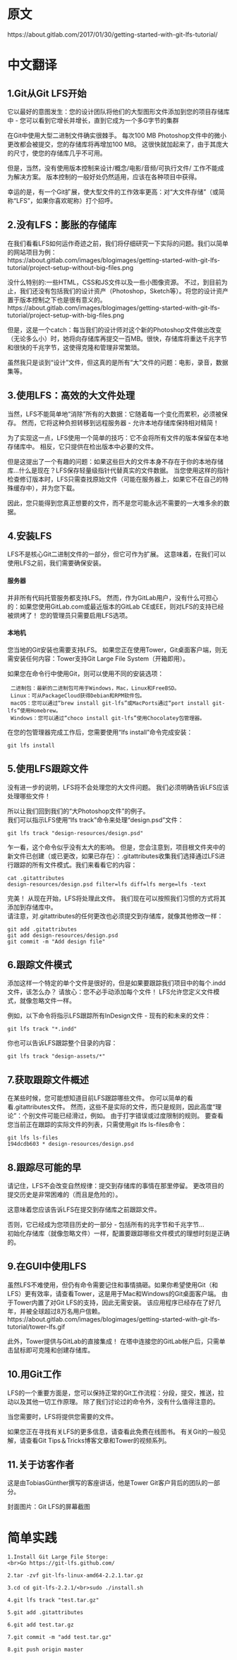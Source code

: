 <h1>原文</h1>
	https://about.gitlab.com/2017/01/30/getting-started-with-git-lfs-tutorial/
<h1>中文翻译</h1>
<h2>1.Git从Git LFS开始</h2>
	<p>	它以最好的意图发生：您的设计团队将他们的大型图形文件添加到您的项目存储库中 - 您可以看到它增长并增长，直到它成为一个多G字节的集群
	<p>在Git中使用大型二进制文件确实很棘手。 每次100 MB Photoshop文件中的微小更改都会被提交，您的存储库将再增加100 MB。 这很快就加起来了，由于其庞大的尺寸，使您的存储库几乎不可用。</p>
	<p>但是，当然，没有使用版本控制来设计/概念/电影/音频/可执行文件/ <other-large-file-use-case>工作不能成为解决方案。 版本控制的一般好处仍然适用，应该在各种项目中获得。</p>
	<p>幸运的是，有一个Git扩展，使大型文件的工作效率更高：对“大文件存储”（或简称“LFS”，如果你喜欢昵称）打个招呼。</p>
<h2>2.没有LFS：膨胀的存储库</h2>
	<p>在我们看看LFS如何运作奇迹之前，我们将仔细研究一下实际的问题。我们以简单的网站项目为例：<br>
https://about.gitlab.com/images/blogimages/getting-started-with-git-lfs-tutorial/project-setup-without-big-files.png</p> 
	<p>没什么特别的:一些HTML，CSS和JS文件以及一些小图像资源。 不过，到目前为止，我们还没有包括我们的设计资产（Photoshop，Sketch等）。将您的设计资产置于版本控制之下也是很有意义的。<br>
https://about.gitlab.com/images/blogimages/getting-started-with-git-lfs-tutorial/project-setup-with-big-files.png</p>
	<p>但是，这是一个catch：每当我们的设计师对这个新的Photoshop文件做出改变（无论多么小）时，她将向存储库再提交一百MB。很快，存储库将重达千兆字节和很快的千兆字节，这使得克隆和管理非常繁琐。</p>
	<p>虽然我只是谈到“设计”文件，但这真的是所有“大”文件的问题：电影，录音，数据集等。</p>

<h2>3.使用LFS：高效的大文件处理</h2> 
	<p>当然，LFS不能简单地“消除”所有的大数据：它随着每一个变化而累积，必须被保存。 然而，它将这种负担转移到远程服务器 - 允许本地存储库保持相对精简！</p>
	<p>为了实现这一点，LFS使用一个简单的技巧：它不会将所有文件的版本保留在本地存储库中。 相反，它只提供在检出版本中必要的文件。</p>
	<p>但是这提出了一个有趣的问题：如果这些巨大的文件本身不存在于你的本地存储库...什么是现在？LFS保存轻量级指针代替真实的文件数据。 当您使用这样的指针检查修订版本时，LFS只需查找原始文件（可能在服务器上，如果它不在自己的特殊缓存中），并为您下载。</p>
	<p>因此，您只能得到您真正想要的文件，而不是您可能永远不需要的一大堆多余的数据。</p>

<h2>4.安装LFS</h2>
	<p>LFS不是核心Git二进制文件的一部分，但它可作为扩展。 这意味着，在我们可以使用LFS之前，我们需要确保安装。</p>
<h4>服务器</h4>
	<p>并非所有代码托管服务都支持LFS。 然而，作为GitLab用户，没有什么可担心的：如果您使用GitLab.com或最近版本的GitLab CE或EE，则对LFS的支持已经被烘烤了！ 您的管理员只需要启用LFS选项。</p>
<h4>本地机</h4>
	<p>您当地的Git安装也需要支持LFS。 如果您正在使用Tower，Git桌面客户端，则无需安装任何内容：Tower支持Git Large File System（开箱即用）。
	<p>如果您在命令行中使用Git，则可以使用不同的安装选项：</p>

	 二进制包：最新的二进制包可用于Windows，Mac，Linux和FreeBSD。
     Linux：可从PackageCloud获得Debian和RPM软件包。
     macOS：您可以通过“brew install git-lfs”或MacPorts通过“port install git-lfs”使用Homebrew。
     Windows：您可以通过“choco install git-lfs”使用Chocolatey包管理器。
<p>在您的包管理器完成工作后，您需要使用“lfs install”命令完成安装：</p>

	git lfs install

<h2>5.使用LFS跟踪文件</h2>
	<p>没有进一步的说明，LFS将不会处理您的大文件问题。 我们必须明确告诉LFS应该处理哪些文件！</p>
	<p>所以让我们回到我们的“大Photoshop文件”的例子。<br> 我们可以指示LFS使用“lfs track”命令来处理“design.psd”文件：
	
	git lfs track "design-resources/design.psd"
<p>乍一看，这个命令似乎没有太大的影响。 但是，您会注意到，项目根文件夹中的新文件已创建（或已更改，如果已存在）：.gitattributes收集我们选择通过LFS进行跟踪的所有文件模式。我们来看看它的内容：</p>	

	cat .gitattributes 
	design-resources/design.psd filter=lfs diff=lfs merge=lfs -text
<p> 完美！ 从现在开始，LFS将处理此文件。 我们现在可以按照我们习惯的方式将其添加到存储库中。<br> 请注意，对.gitattributes的任何更改也必须提交到存储库，就像其他修改一样：</p>

	git add .gitattributes
	git add design-resources/design.psd
	git commit -m "Add design file"

<h2>6.跟踪文件模式</h2>
	<p>添加这样一个特定的单个文件是很好的，但是如果要跟踪我们项目中的每个.indd文件，该怎么办？ 请放心：您不必手动添加每个文件！ LFS允许您定义文件模式，就像忽略文件一样。</p> 
例如，以下命令将指示LFS跟踪所有InDesign文件 - 现有的和未来的文件：
		
	git lfs track "*.indd"
<p>你也可以告诉LFS跟踪整个目录的内容：</p>

	git lfs track "design-assets/*"

<h2>7.获取跟踪文件概述</h2>
	<p>在某些时候，您可能想知道目前LFS跟踪哪些文件。 你可以简单的看看.gitattributes文件。 然而，这些不是实际的文件，而只是规则，因此高度“理论”：个别文件可能已经滑过，例如。 由于打字错误或过度限制的规则。
	要查看您当前正在跟踪的实际文件的列表，只需使用git lfs ls-files命令：</p>
	
	git lfs ls-files
	194dcdb603 * design-resources/design.psd

<h2>8.跟踪尽可能的早</h2>
	<p> 请记住，LFS不会改变自然规律：提交到存储库的事情在那里停留。 更改项目的提交历史是非常困难的（而且是危险的）。</p>
	<p>这意味着您应该告诉LFS在提交到存储库之前跟踪文件。</p>
	<p>否则，它已经成为您项目历史的一部分 - 包括所有的兆字节和千兆字节...
	<br>初始化存储库（就像忽略文件）一样，配置要跟踪哪些文件模式的理想时刻是正确的。</br></p>

<h2>9.在GUI中使用LFS</h2>
	<p>虽然LFS不难使用，但仍有命令需要记住和事情搞砸。如果你希望使用Git（和LFS）更有效率，请查看Tower，这是用于Mac和Windows的Git桌面客户端。 由于Tower内置了对Git LFS的支持，因此无需安装。 该应用程序已经存在了好几年，并被全球超过8万名用户信赖。<br>https://about.gitlab.com/images/blogimages/getting-started-with-git-lfs-tutorial/tower-lfs.gif </p>
	<p>此外，Tower提供与GitLab的直接集成！ 在塔中连接您的GitLab帐户后，只需单击鼠标即可克隆和创建存储库。</p>

<h2>10.用Git工作</h2>
	<p>LFS的一个重要方面是，您可以保持正常的Git工作流程：分段，提交，推送，拉动以及其他一切工作原理。 除了我们讨论过的命令外，没有什么值得注意的。</p>
	<p>当您需要时，LFS将提供您需要的文件。</p>
	<p>如果您正在寻找有关LFS的更多信息，请查看此免费在线图书。 有关Git的一般见解，请查看Git Tips＆Tricks博客文章和Tower的视频系列。</p>

<h2>11.关于访客作者</h2>
	<p>这是由TobiasGünther撰写的客座讲话，他是Tower Git客户背后的团队的一部分。</p>
	<p>封面图片：Git LFS的屏幕截图</p>

<h1>简单实践</h1>

	1.Install Git Large File Storge:
	<br>Go https://git-lfs.github.com/
	
	2.tar -zvf git-lfs-linux-amd64-2.2.1.tar.gz
	
	3.cd cd git-lfs-2.2.1/<br>sudo ./install.sh
	
	4.git lfs track "test.tar.gz" 
	
	5.git add .gitattributes 
	
	6.git add test.tar.gz 
	
	7.git commit -m "add test.tar.gz"
	
	8.git push origin master

